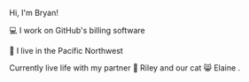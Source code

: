 Hi, I'm Bryan!

:computer: I work on GitHub's billing software

:evergreen_tree: I live in the Pacific Northwest

Currently live life with my partner :woman: Riley and our cat :smile_cat: Elaine .



